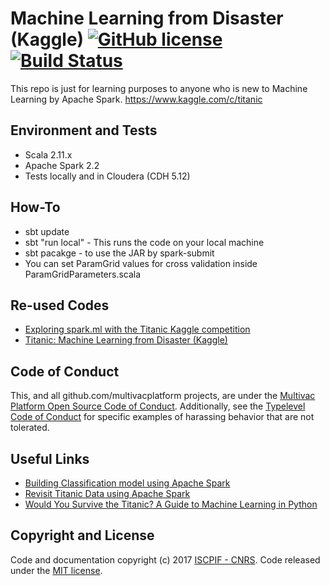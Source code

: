 # Machine Learning from Disaster (Kaggle) [![GitHub license](https://img.shields.io/badge/license-MIT-blue.svg)](https://github.com/multivacplatform/multivac-kaggle-titanic/blob/master/LICENSE) [![Build Status](https://travis-ci.org/multivacplatform/multivac-kaggle-titanic.svg?branch=master)](https://travis-ci.org/multivacplatform/multivac-kaggle-titanic)

This repo is just for learning purposes to anyone who is new to Machine Learning by Apache Spark.
https://www.kaggle.com/c/titanic

## Environment and Tests
* Scala 2.11.x
* Apache Spark 2.2
* Tests locally and in Cloudera (CDH 5.12)

## How-To
* sbt update
* sbt "run local" - This runs the code on your local machine
* sbt pacakge - to use the JAR by spark-submit 
* You can set ParamGrid values for cross validation inside ParamGridParameters.scala 

## Re-used Codes

* [Exploring spark.ml with the Titanic Kaggle competition](https://benfradet.github.io/blog/2015/12/16/Exploring-spark.ml-with-the-Titanic-Kaggle-competition)
* [Titanic: Machine Learning from Disaster (Kaggle)](https://databricks-prod-cloudfront.cloud.databricks.com/public/4027ec902e239c93eaaa8714f173bcfc/19095846306138/45566022600459/8071950455163429/latest.html)

## Code of Conduct

This, and all github.com/multivacplatform projects, are under the [Multivac Platform Open Source Code of Conduct](https://github.com/multivacplatform/code-of-conduct/blob/master/code-of-conduct.md). Additionally, see the [Typelevel Code of Conduct](http://typelevel.org/conduct) for specific examples of harassing behavior that are not tolerated.

## Useful Links

* [Building Classification model using Apache Spark](http://vishnuviswanath.com/spark_lr.html)
* [Revisit Titanic Data using Apache Spark](https://6chaoran.wordpress.com/2016/08/13/__trashed/)
* [Would You Survive the Titanic? A Guide to Machine Learning in Python](https://blog.socialcops.com/engineering/machine-learning-python/)

## Copyright and License

Code and documentation copyright (c) 2017 [ISCPIF - CNRS](http://iscpif.fr). Code released under the [MIT license](https://github.com/multivacplatform/multivac-kaggle-titanic/blob/master/LICENSE).
